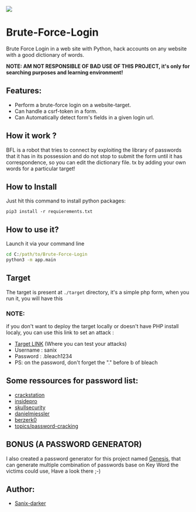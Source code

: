 <img src="https://d.top4top.io/p_2188rr2q81.jpg"/>

# Brute-Force-Login

Brute Force Login in a web site with Python, hack accounts on any website with a good dictionary of words.


**NOTE: AM NOT RESPONSIBLE OF BAD USE OF THIS PROJECT, it's only for searching purposes and learning environment!**

## Features:

- Perform a brute-force login on a website-target.
- Can handle a csrf-token in a form.
- Can Automatically detect form's fields in a given login url.

## How it work ?

BFL is a robot that tries to connect by exploiting the library of passwords that it has in its possession and do not stop to submit the form until it has correspondence, so you can edit the dictionary file. tx by adding your own words for a particular target!

## How to Install

Just hit this command to install python packages:
```shell
pip3 install -r requierements.txt
```

## How to use it?

Launch it via your command line
```cmd
cd C:/path/to/Brute-Force-Login
python3 -m app.main
```

## Target

The target is present at `./target` directory, it's a simple php form, when you run it, you will have this

### NOTE:

if you don't want to deploy the target locally or doesn't have PHP install localy, you can use this link to set an attack :

- [Target LINK](http://grabme.herokuapp.com/target/) (Where you can test your attacks)
- Username : sanix
- Password : .bleach1234
- PS: on the password, don't forget the "." before b of bleach

## Some ressources for password list:

- [crackstation](https://crackstation.net/crackstation-wordlist-password-cracking-dictionary.htm)
- [insidepro](http://www.insidepro.team/)
- [skullsecurity](https://wiki.skullsecurity.org/Passwords)
- [danielmiessler](https://github.com/danielmiessler/SecLists/tree/master/Passwords)
- [berzerk0](https://github.com/berzerk0/Probable-Wordlists)
- [topics/password-cracking](https://github.com/topics/password-cracking)

## BONUS (A PASSWORD GENERATOR)

I also created a password generator for this project named [Genesis](https://github.com/Sanix-Darker/GENESIS), that can generate multiple combination of passwords base on Key Word the victims could use, Have a look there ;-)

## Author:

- [Sanix-darker](https://github.com/sanix-darker)
